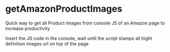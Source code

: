 # getAmazonProductImages
Quick way to get all Product images from console JS of an Amazon page to increase productivity


Insert the JS code in the console, wait until the script stamps all hight definition images url on top of the page
